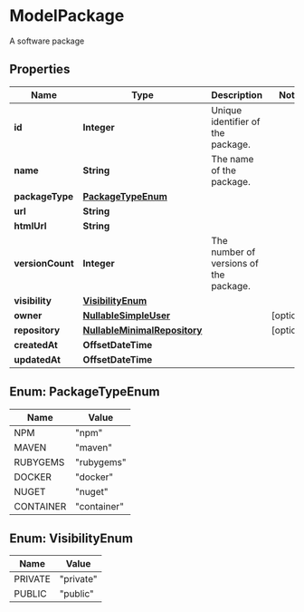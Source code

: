 

# ModelPackage

A software package

## Properties

| Name | Type | Description | Notes |
|------------ | ------------- | ------------- | -------------|
|**id** | **Integer** | Unique identifier of the package. |  |
|**name** | **String** | The name of the package. |  |
|**packageType** | [**PackageTypeEnum**](#PackageTypeEnum) |  |  |
|**url** | **String** |  |  |
|**htmlUrl** | **String** |  |  |
|**versionCount** | **Integer** | The number of versions of the package. |  |
|**visibility** | [**VisibilityEnum**](#VisibilityEnum) |  |  |
|**owner** | [**NullableSimpleUser**](NullableSimpleUser.md) |  |  [optional] |
|**repository** | [**NullableMinimalRepository**](NullableMinimalRepository.md) |  |  [optional] |
|**createdAt** | **OffsetDateTime** |  |  |
|**updatedAt** | **OffsetDateTime** |  |  |



## Enum: PackageTypeEnum

| Name | Value |
|---- | -----|
| NPM | &quot;npm&quot; |
| MAVEN | &quot;maven&quot; |
| RUBYGEMS | &quot;rubygems&quot; |
| DOCKER | &quot;docker&quot; |
| NUGET | &quot;nuget&quot; |
| CONTAINER | &quot;container&quot; |



## Enum: VisibilityEnum

| Name | Value |
|---- | -----|
| PRIVATE | &quot;private&quot; |
| PUBLIC | &quot;public&quot; |



